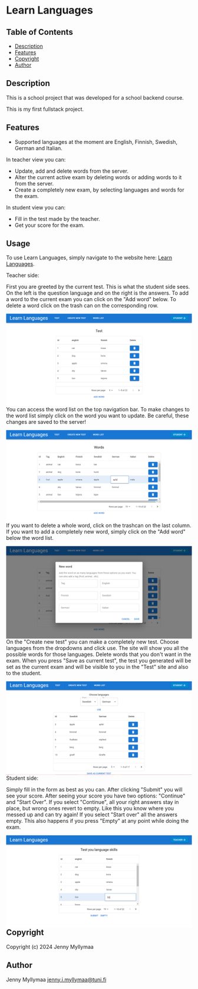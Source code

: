
# Learn Languages

<!-- <img align='right' alt='sun gif' src='./pics/sunny.gif'></img> -->

## Table of Contents

-   [Description](#Description)
-   [Features](#Features)
-   [Copyright](#Copyright)
-   [Author](#Author)

## Description

This is a school project that was developed for a school backend course.

This is my first fullstack project.

## Features

-   Supported languages at the moment are English, Finnish, Swedish, German and Italian.

In teacher view you can:

-   Update, add and delete words from the server.
-   Alter the current active exam by deleting words or adding words to it from the server.
-   Create a completely new exam, by selecting languages and words for the exam.

In student view you can:

-   Fill in the test made by the teacher.
-   Get your score for the exam.

## Usage

To use Learn Languages, simply navigate to the website here: [Learn Languages]().

Teacher side:

First you are greeted by the current test. This is what the student side sees. On the left is the question language and on the right is the answers. To add a word to the current exam you can click on the "Add word" below. To delete a word click on the trash can on the corresponding row.

<img align='right' alt='Word list' src='./images/currenttest.PNG'></img>

You can access the word list on the top navigation bar. To make changes to the word list simply click on the word you want to update. Be careful, these changes are saved to the server!

<img align='right' alt='Word list' src='./images/editingwordlist.png'></img>

If you want to delete a whole word, click on the trashcan on the last column. If you want to add a completely new word, simply click on the "Add word" below the word list.

<img align='right' alt='Adding new list' src='./images/addingword.PNG'></img>

On the "Create new test" you can make a completely new test. Choose languages from the dropdowns and click use. The site will show you all the possible words for those languages. Delete words that you don't want in the exam. When you press "Save as current test", the test you generated will be set as the current exam and will be visible to you in the "Test" site and also to the student.

<img align='right' alt='Adding new list' src='./images/makingtest.PNG'></img>

Student side:

Simply fill in the form as best as you can. After clicking "Submit" you will see your score. After seeing your score you have two options: "Continue" and "Start Over". If you select "Continue", all your right answers stay in place, but wrong ones revert to empty. Like this you know where you messed up and can try again! If you select "Start over" all the answers empty. This also happens if you press "Empty" at any point while doing the exam.

<img align='right' alt='Adding new list' src='./images/studentview.png'></img>


## Copyright

Copyright (c) 2024 Jenny Myllymaa

## Author

Jenny Myllymaa <jenny.i.myllymaa@tuni.fi> <br>
